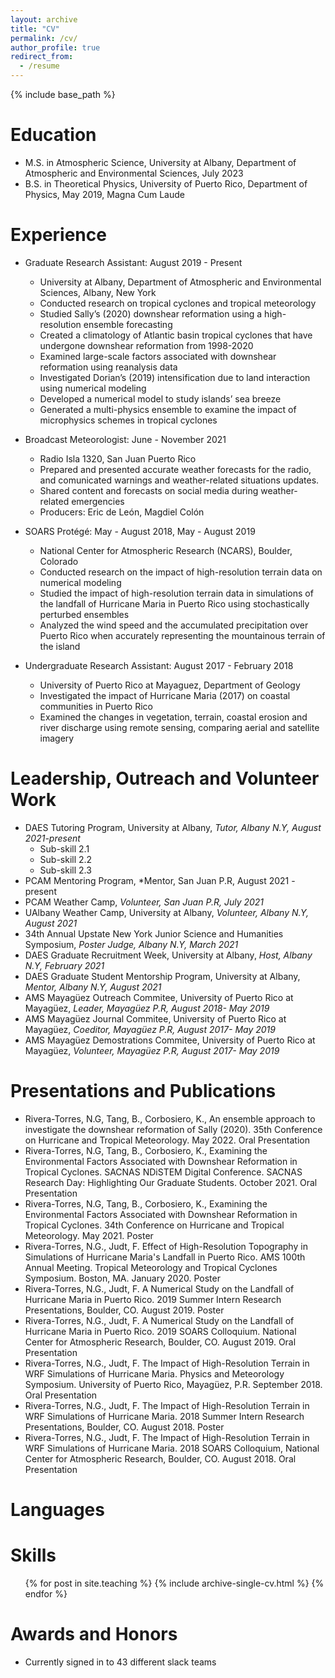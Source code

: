 ```yaml
---
layout: archive
title: "CV"
permalink: /cv/
author_profile: true
redirect_from:
  - /resume
---
```


{% include base_path %}

Education
======
* M.S. in Atmospheric Science, University at Albany, Department of Atmospheric and Environmental Sciences, July 2023
* B.S. in Theoretical Physics, University of Puerto Rico, Department of Physics, May 2019, Magna Cum Laude

Experience
======
* Graduate Research Assistant: August 2019 - Present
  * University at Albany, Department of Atmospheric and Environmental Sciences, Albany, New York
  * Conducted research on tropical cyclones and tropical meteorology
  * Studied Sally’s (2020) downshear reformation using a high-resolution ensemble forecasting
  * Created a climatology of Atlantic basin tropical cyclones that have undergone downshear reformation from 1998-2020
  * Examined large-scale factors associated with downshear reformation using reanalysis data
  * Investigated Dorian’s (2019) intensification due to land interaction using numerical modeling
  * Developed a numerical model to study islands’ sea breeze 
  * Generated a multi-physics ensemble to examine the impact of microphysics schemes in tropical cyclones


* Broadcast Meteorologist: June - November 2021
  * Radio Isla 1320, San Juan Puerto Rico
  * Prepared and presented accurate weather forecasts for the radio, and comunicated warnings and weather-related situations updates. 
  * Shared content and forecasts on social media during weather-related emergencies 
  * Producers: Eric de León, Magdiel Colón

* SOARS Protégé: May - August 2018, May - August 2019
  * National Center for Atmospheric Research (NCARS), Boulder, Colorado
  * Conducted research on the impact of high-resolution terrain data on numerical modeling
  * Studied the impact of high-resolution terrain data in simulations of the landfall of Hurricane Maria in Puerto Rico using stochastically perturbed ensembles 
  * Analyzed the wind speed and the accumulated precipitation over Puerto Rico when accurately representing the mountainous terrain of the island

* Undergraduate Research Assistant: August 2017 - February 2018 
  * University of Puerto Rico at Mayaguez, Department of Geology
  * Investigated the impact of Hurricane Maria (2017) on coastal communities in Puerto Rico
  * Examined the changes in vegetation, terrain, coastal erosion and river discharge using remote sensing, comparing aerial and satellite imagery
  
Leadership, Outreach and Volunteer Work 
======
* DAES Tutoring Program, University at Albany, *Tutor, Albany N.Y, August 2021-present*
  * Sub-skill 2.1
  * Sub-skill 2.2
  * Sub-skill 2.3
* PCAM Mentoring Program, *Mentor, San Juan P.R, August 2021 - present
* PCAM Weather Camp, *Volunteer, San Juan P.R, July 2021* 
* UAlbany Weather Camp, University at Albany, *Volunteer, Albany N.Y, August 2021* 
* 34th Annual Upstate New York Junior Science and Humanities Symposium, *Poster Judge, Albany N.Y, March 2021*
* DAES Graduate Recruitment Week, University at Albany, *Host, Albany N.Y, February 2021*
* DAES Graduate Student Mentorship Program, University at Albany, *Mentor, Albany N.Y, August 2021* 
* AMS Mayagüez Outreach Commitee, University of Puerto Rico at Mayagüez, *Leader, Mayagüez P.R, August 2018- May 2019*
* AMS Mayagüez Journal Commitee, University of Puerto Rico at Mayagüez, *Coeditor, Mayagüez P.R, August 2017- May 2019* 
* AMS Mayagüez Demostrations Commitee, University of Puerto Rico at Mayagüez, *Volunteer, Mayagüez P.R, August 2017- May 2019*

Presentations and Publications
======
* Rivera-Torres, N.G, Tang, B., Corbosiero, K., An ensemble approach to investigate the downshear reformation of Sally (2020). 35th Conference on Hurricane and Tropical Meteorology. May 2022. Oral Presentation
* Rivera-Torres, N.G, Tang, B., Corbosiero, K., Examining the Environmental Factors Associated with Downshear Reformation in Tropical Cyclones. SACNAS NDiSTEM Digital Conference. SACNAS Research Day: Highlighting Our Graduate Students. October 2021. Oral Presentation
* Rivera-Torres, N.G, Tang, B., Corbosiero, K., Examining the Environmental Factors Associated with Downshear Reformation in Tropical Cyclones. 34th Conference on Hurricane and Tropical Meteorology. May 2021. Poster
* Rivera-Torres, N.G., Judt, F. Effect of High-Resolution Topography in Simulations of Hurricane Maria's Landfall in Puerto Rico. AMS 100th Annual Meeting. Tropical Meteorology and Tropical Cyclones Symposium. Boston, MA. January 2020. Poster 
* Rivera-Torres, N.G., Judt, F. A Numerical Study on the Landfall of Hurricane Maria in Puerto Rico. 2019 Summer Intern Research Presentations, Boulder, CO. August 2019. Poster
* Rivera-Torres, N.G., Judt, F. A Numerical Study on the Landfall of Hurricane Maria in Puerto Rico. 2019 SOARS Colloquium. National Center for Atmospheric Research, Boulder, CO. August 2019. Oral Presentation 
* Rivera-Torres, N.G., Judt, F. The Impact of High-Resolution Terrain in WRF Simulations of Hurricane Maria. Physics and Meteorology Symposium. University of Puerto Rico, Mayagüez, P.R. September 2018. Oral Presentation  
* Rivera-Torres, N.G., Judt, F. The Impact of High-Resolution Terrain in WRF Simulations of Hurricane Maria. 2018 Summer Intern Research Presentations, Boulder, CO. August 2018. Poster
* Rivera-Torres, N.G., Judt, F. The Impact of High-Resolution Terrain in WRF Simulations of Hurricane Maria. 2018 SOARS Colloquium, National Center for Atmospheric Research, Boulder, CO. August 2018. Oral Presentation 

  
Languages
======

  
Skills
======
  <ul>{% for post in site.teaching %}
    {% include archive-single-cv.html %}
  {% endfor %}</ul>
  
Awards and Honors
======
* Currently signed in to 43 different slack teams
